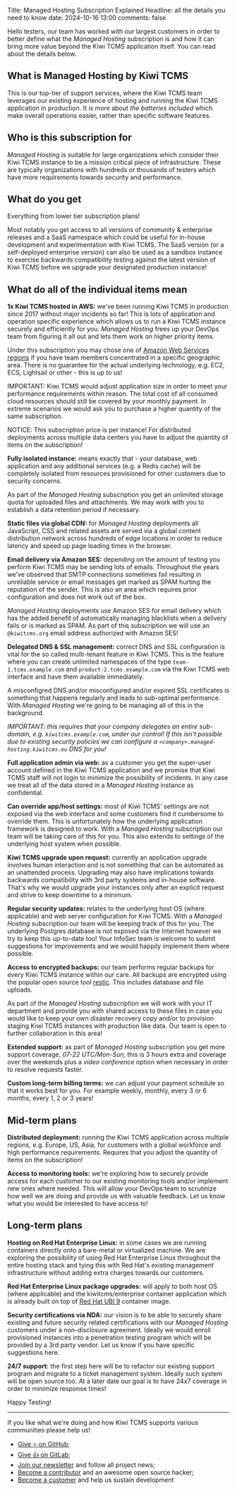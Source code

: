 Title: Managed Hosting Subscription Explained
Headline: all the details you need to know
date: 2024-10-16 13:00
comments: false

Hello testers,
our team has worked with our largest customers in order to better define what the
*Managed Hosting* subscription is and how it can bring more value beyond the
Kiwi TCMS application itself. You can read about the details below.



What is Managed Hosting by Kiwi TCMS
------------------------------------

This is our top-tier of support services, where the Kiwi TCMS team leverages
our existing experience of hosting and running the Kiwi TCMS application
in production. It is more about *the batteries included* which make
overall operations easier, rather than specific software features.


Who is this subscription for
----------------------------

*Managed Hosting* is suitable for large organizations which consider
their Kiwi TCMS instance to be a mission critical piece of infrastructure.
These are typically organizations with hundreds or thousands of testers
which have more requirements towards security and performance.


What do you get
---------------

Everything from lower tier subscription plans!

Most notably you get access to all versions of
community & enterprise releases and a SaaS namespace which could be useful for in-house
development and experimentation with Kiwi TCMS. The SaaS version
(or a self-deployed enterprise version) can also be used as a sandbox instance to exercise
backwards compatibility testing against the latest version of Kiwi TCMS before
we upgrade your designated production instance!


What do all of the individual items mean
----------------------------------------

**1x Kiwi TCMS hosted in AWS:** we've been running Kiwi TCMS in production since 2017 without
major incidents so far! This is lots of application and operation specific experience which
allows us to run a Kiwi TCMS instance securely and efficiently for you.
*Managed Hosting* frees up
your DevOps team from figuring it all out and lets them work on higher priority items.

Under this subscription you may chose one of
[Amazon Web Services regions](https://aws.amazon.com/about-aws/global-infrastructure/regions_az/)
if you have team members concentrated in a specific geographic area. There is no guarantee for the
actual underlying technology, e.g. EC2, ECS, Lightsail or other - this is up to us!

IMPORTANT: Kiwi TCMS would adjust application size in order to meet your performance requirements
within reason. The total cost of all consumed cloud resources should still be covered by your
monthly payment. In extreme scenarios we would ask you to purchase a higher quantity
of the same subscription.

NOTICE: This subscription price is per instance! For distributed deployments across multiple
data centers you have to adjust the quantity of items on the subscription!


**Fully isolated instance:** means exactly that - your database, web application and any additional
services (e.g. a Redis cache) will be completely isolated from resources provisioned for other customers
due to security concerns.

As part of the *Managed Hosting* subscription you get an unlimited storage quota for
uploaded files and attachments. We may work with you to establish a data retention period if necessary.


**Static files via global CDN:** for *Managed Hosting* deployments all JavaScript, CSS
and related assets are served via a global content distribution network across hundreds of
edge locations in order to reduce latency and speed up page loading times in the browser.


**Email delivery via Amazon SES:** depending on the amount of testing you perform Kiwi TCMS may be
sending lots of emails. Throughout the years we've observed that SMTP connections sometimes fail
resulting in unreliable service or email messages get marked as SPAM hurting the reputation of the sender.
This is also an area which requires prior configuration and does not work out of the box.

*Managed Hosting* deployments use Amazon SES for email delivery which has the added benefit of
automatically managing blacklists when a delivery fails or is marked as SPAM. As part of
this subscription we will use an `@kiwitcms.org` email address authorized with Amazon SES!


**Delegated DNS & SSL management:** correct DNS and SSL configuration is vital for the
so called multi-tenant feature in Kiwi TCMS. This is the feature where you can create
unlimited namespaces of the type `team-1.tcms.example.com` and `product-2.tcms.example.com`
via the Kiwi TCMS web interface and have them available immediately.

A misconfigred DNS and/or misconfigured and/or expired SSL certificates is something that
happens regularly and leads to sub-optimal performance. With *Managed Hosting* we're going
to be managing all of this in the background.

*IMPORTANT: this requires that your company delegates an entire sub-domain, e.g.
`kiwitcms.example.com`, under our control!
If this isn't possible due to existing security policies we can configure a
`<company>.managed-hosting.kiwitcms.eu` DNS for you!*


**Full application admin via web:** as a customer you get the super-user account defined
in the Kiwi TCMS application and we promise that Kiwi TCMS staff will not login to minimize
the possibility of incidents. In any case we treat all of the data stored in a
*Managed Hosting* instance as confidential.


**Can override app/host settings:** most of Kiwi TCMS' settings are not exposed via the web
interface and some customers find it cumbersome to override them. This is unfortunately
how the underlying application framework is designed to work. With a *Managed Hosting*
subscription our team will be taking care of this for you. This also extends to settings
of the underlying host system when possible.


**Kiwi TCMS upgrade upon request:** currently an application upgrade involves human
interaction and is not something that can be automated as an unattended process.
Upgrading may also have implications towards backwards compatibility with 3rd
party systems and in-house software. That's why we would upgrade your instances
only after an explicit request and strive to keep downtime to a minimum.


**Regular security updates:** relates to the underlying host OS (where applicable)
and web server configuration for Kiwi TCMS. With a *Managed Hosting* subscription
our team will be keeping track of this for you. The underlying Postgres database
is not exposed via the Internet however we try to keep this up-to-date too!
Your InfoSec team is welcome to submit suggestions for improvements and we would
happily implement them where possible.


**Access to encrypted backups:** our team performs regular backups for every Kiwi TCMS
instance within our care. All backups are encrypted using the popular open source tool
[restic](https://restic.net/). This includes database and file uploads.

As part of the *Managed Hosting* subscription we will work with your IT department and
provide you with shared access to these files in case you would like to keep your own
disaster recovery copy and/or to provision staging Kiwi TCMS instances with production like
data. Our team is open to further collaboration in this area!


**Extended support:** as part of *Managed Hosting* subscription you get more support coverage,
*07-22 UTC/Mon-Sun*, this is 3 hours extra and coverage over the weekends
plus a *video conference* option when necessary in order to resolve
requests faster.


**Custom long-term billing terms:** we can adjust your payment schedule so that
it works best for you. For example weekly, monthly, every 3 or 6 months, every 1, 2 or 3 years!


Mid-term plans
--------------

**Distributed deployment:** running the Kiwi TCMS application across multiple regions,
e.g. Europe, US, Asia, for customers with a global workforce and high performance requirements.
Requires that you adjust the quantity of items on the subscription!


**Access to monitoring tools:** we're exploring how to securely provide access
for each customer to our existing monitoring tools and/or implement new ones where needed.
This will allow your DevOps team to scrutinize how well we are doing and
provide us with valuable feedback. Let us know what you would be interested to have access to!



Long-term plans
---------------

**Hosting on Red Hat Enterprise Linux:** in some cases we are running containers directly
onto a bare-metal or virtualized machine. We are exploring the possibility of using
Red Hat Enterprise Linux throughout the entire hosting stack and tying this with
Red Hat's existing management infrastructure without adding extra charges towards
our customers.


**Red Hat Enterprise Linux package upgrades:** will apply to both host OS (where applicable)
and the kiwitcms/enterprise container application which is already built on top of
[Red Hat UBI 9](https://catalog.redhat.com/software/containers/ubi9-minimal/61832888c0d15aff4912fe0d)
container image.


**Security certifications via NDA:** our vision is to be able to securely share existing and
future security related certifications with our *Managed Hosting* customers under a
non-disclosure agreement. Ideally we would enroll provisioned instances into a penetration testing
program which will be provided by a 3rd party vendor. Let us know if you have specific suggestions here.


**24/7 support:** the first step here will be to refactor our existing support program
and migrate to a ticket management system. Ideally such system will be open source too.
At a later date our goal is to have 24x7 coverage in order to minimize response times!



Happy Testing!

---

If you like what we're doing and how Kiwi TCMS supports various communities
please help us!

- [Give ⭐ on GitHub](https://github.com/kiwitcms/Kiwi/stargazers);
- [Give 👍 on GitLab](https://gitlab.com/gitlab-org/gitlab/-/issues/334558);
- [Join our newsletter](https://kiwitcms.us17.list-manage.com/subscribe/post?u=9b57a21155a3b7c655ae8f922&id=c970a37581)
  and follow all project news;
- [Become a contributor](https://kiwitcms.readthedocs.io/en/latest/contribution.html) and an awesome open source hacker;
- [Become a customer](/#subscriptions) and help us sustain development
